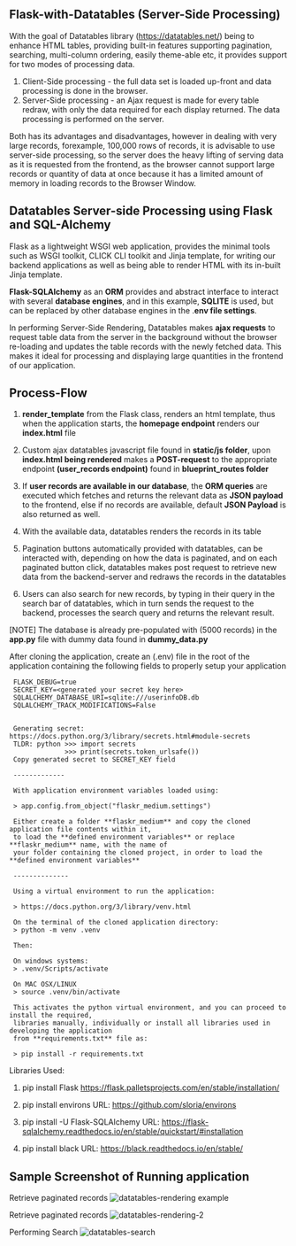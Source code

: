 ## Flask-with-Datatables (Server-Side Processing)

With the goal of Datatables library (https://datatables.net/) being to enhance HTML tables, providing built-in features supporting pagination, searching, multi-column ordering, easily theme-able etc, it
provides support for two modes of processing data.

1. Client-Side processing - the full data set is loaded up-front and data processing is done in the browser.
2. Server-Side processing - an Ajax request is made for every table redraw, with only the data required for each display returned. The data processing is performed on the server.

Both has its advantages and disadvantages, however in dealing with very large records, forexample, 100,000 rows of records, it is advisable to use server-side processing, so the server does the heavy lifting 
of serving data as it is requested from the frontend, as the browser cannot support large records or quantity of data at once because it has a limited amount of memory in loading records to the Browser Window.

## Datatables Server-side Processing using Flask and SQL-Alchemy
Flask as a lightweight WSGI web application, provides the minimal tools such as WSGI toolkit, CLICK CLI toolkit and Jinja template, for writing our backend applications as well as being able to render HTML with
its in-built Jinja template.

**Flask-SQLAlchemy** as an **ORM** provides and abstract interface to interact  with several **database engines**, and in this example, **SQLITE** is used, but can be replaced by other database engines in the .**env file settings**.

In performing Server-Side Rendering, Datatables makes **ajax requests** to request table data from the server in the background without the browser re-loading and updates the table records with the newly fetched data. This
makes it ideal for processing and displaying large quantities in the frontend of our application.

## Process-Flow
1. **render_template** from the  Flask class,  renders an html template, thus when the application starts,  the **homepage endpoint** renders our **index.html** file
   
2. Custom ajax datatables javascript file found in **static/js folder**, upon **index.html being rendered** makes a **POST-request** to the appropriate endpoint **(user_records endpoint)** found in **blueprint_routes folder**
 
3. If **user records are available in our database**, the **ORM queries** are executed which fetches and returns the relevant data as **JSON payload** to the frontend, else if no records are
   available, default **JSON Payload** is also returned as well.
   
4. With the available data, datatables renders the records in its table
 
5. Pagination buttons automatically provided with datatables, can be interacted with, depending on how the data is paginated, and on each paginated button click, datatables makes  post request to retrieve new data from the
   backend-server and redraws the records in the datatables
   
6. Users can also search for new records, by typing in their query in the search bar of datatables, which in turn sends the request to the backend, processes the search query and returns the relevant result.

[NOTE]
The database is already pre-populated with (5000 records)  in the **app.py** file with dummy data found in **dummy_data.py**

After cloning the application, create an (.env) file in the root of the application containing the following fields to properly setup your application
     
     FLASK_DEBUG=true
     SECRET_KEY=<generated your secret key here>
     SQLALCHEMY_DATABASE_URI=sqlite:///userinfoDB.db
     SQLALCHEMY_TRACK_MODIFICATIONS=False
     

     Generating secret: https://docs.python.org/3/library/secrets.html#module-secrets
     TLDR: python >>> import secrets
                  >>> print(secrets.token_urlsafe())
     Copy generated secret to SECRET_KEY field

     -------------
     
     With application environment variables loaded using:
     
     > app.config.from_object("flaskr_medium.settings")

     Either create a folder **flaskr_medium** and copy the cloned application file contents within it,
     to load the **defined environment variables** or replace **flaskr_medium** name, with the name of
     your folder containing the cloned project, in order to load the **defined environment variables**
     
     --------------

     Using a virtual environment to run the application:

     > https://docs.python.org/3/library/venv.html

     On the terminal of the cloned application directory:
     > python -m venv .venv
     
     Then:

     On windows systems:
     > .venv/Scripts/activate
     
     On MAC OSX/LINUX 
     > source .venv/bin/activate

     This activates the python virtual environment, and you can proceed to install the required,
     libraries manually, individually or install all libraries used in developing the application
     from **requirements.txt** file as:
     
     > pip install -r requirements.txt

   
Libraries Used:
1.   pip install Flask
     https://flask.palletsprojects.com/en/stable/installation/
     
2.   pip install environs
     URL: https://github.com/sloria/environs
     
3.   pip install -U Flask-SQLAlchemy
     URL: https://flask-sqlalchemy.readthedocs.io/en/stable/quickstart/#installation

4.   pip install black
     URL: https://black.readthedocs.io/en/stable/


## Sample Screenshot of Running application
Retrieve paginated records
![datatables-rendering example](https://github.com/user-attachments/assets/949dc1e9-dafa-49fc-8705-a61c86fe0d6d)

Retrieve paginated records
![datatables-rendering-2](https://github.com/user-attachments/assets/3dd51c80-6153-46e3-b126-17337472de91)

Performing Search
![datatables-search](https://github.com/user-attachments/assets/4196845f-61f9-4652-b5d0-c0328fad1751)

